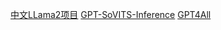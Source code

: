 [中文LLama2项目](https://github.com/ymcui/Chinese-LLaMA-Alpaca-2)
[GPT-SoVITS-Inference](https://github.com/X-T-E-R/GPT-SoVITS-Inference)
[GPT4All](https://github.com/nomic-ai/gpt4all)
